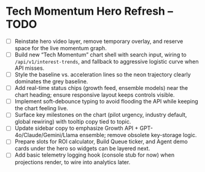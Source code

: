 # Tech Momentum Hero Refresh – TODO

- [ ] Reinstate hero video layer, remove temporary overlay, and reserve space for the live momentum graph.
- [ ] Build new “Tech Momentum” chart shell with search input, wiring to `/api/v1/interest-trends`, and fallback to aggressive logistic curve when API misses.
- [ ] Style the baseline vs. acceleration lines so the neon trajectory clearly dominates the grey baseline.
- [ ] Add real-time status chips (growth feed, ensemble models) near the chart heading; ensure responsive layout keeps controls visible.
- [ ] Implement soft-debounce typing to avoid flooding the API while keeping the chart feeling live.
- [ ] Surface key milestones on the chart (pilot urgency, industry default, global rewiring) with tooltip copy tied to topic.
- [ ] Update sidebar copy to emphasize Growth API + GPT-4o/Claude/Gemini/Llama ensemble; remove obsolete key-storage logic.
- [ ] Prepare slots for ROI calculator, Build Queue ticker, and Agent demo cards under the hero so widgets can be layered next.
- [ ] Add basic telemetry logging hook (console stub for now) when projections render, to wire into analytics later.
